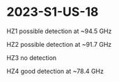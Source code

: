 # 2023-S1-US-18

HZ1 possible detection at ~94.5 GHz

HZ2 possible detection at ~91.7 GHz

HZ3 no detection

HZ4 good detection at ~78.4 GHz
